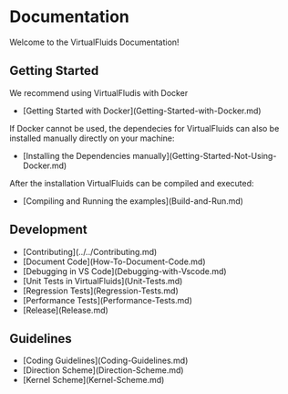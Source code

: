 <!-- SPDX-License-Identifier: GPL-3.0-or-later -->
<!-- SPDX-FileCopyrightText: Copyright © VirtualFluids Project contributors, see AUTHORS.md in root folder -->

# Documentation

Welcome to the VirtualFluids Documentation!

## Getting Started

We recommend using VirtualFludis with Docker
- <!-- DOXYGEN_MAKE_REF -->[Getting Started with Docker](Getting-Started-with-Docker.md)

If Docker cannot be used, the dependecies for VirtualFluids can also be installed manually directly on your machine:
- <!-- DOXYGEN_MAKE_REF -->[Installing the Dependencies manually](Getting-Started-Not-Using-Docker.md)

 After the installation VirtualFluids can be compiled and executed:
- <!-- DOXYGEN_MAKE_REF -->[Compiling and Running the examples](Build-and-Run.md)

## Development

- <!-- DOXYGEN_MAKE_REF -->[Contributing](../../Contributing.md)
- <!-- DOXYGEN_MAKE_REF -->[Document Code](How-To-Document-Code.md)
- <!-- DOXYGEN_MAKE_REF -->[Debugging in VS Code](Debugging-with-Vscode.md)
- <!-- DOXYGEN_MAKE_REF -->[Unit Tests in VirtualFluids](Unit-Tests.md)
- <!-- DOXYGEN_MAKE_REF -->[Regression Tests](Regression-Tests.md)
- <!-- DOXYGEN_MAKE_REF -->[Performance Tests](Performance-Tests.md)
- <!-- DOXYGEN_MAKE_REF -->[Release](Release.md)

## Guidelines

- <!-- DOXYGEN_MAKE_REF -->[Coding Guidelines](Coding-Guidelines.md)
- <!-- DOXYGEN_MAKE_REF -->[Direction Scheme](Direction-Scheme.md)
- <!-- DOXYGEN_MAKE_REF -->[Kernel Scheme](Kernel-Scheme.md)
